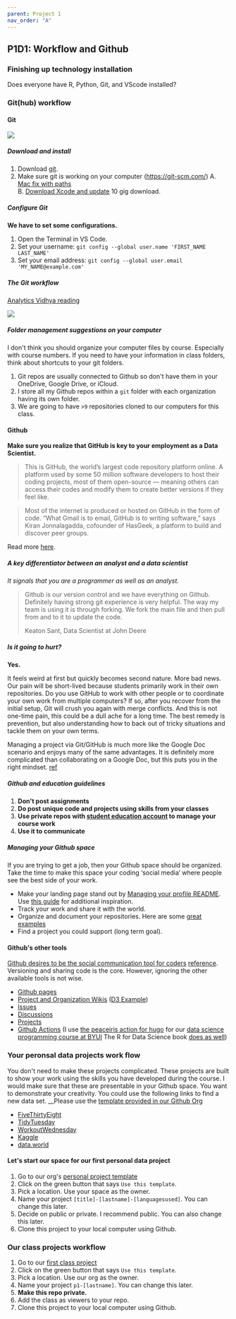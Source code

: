 ```yaml
---
parent: Project 1
nav_order: "A"
---
```


## P1D1: Workflow and Github

### Finishing up technology installation

Does everyone have R, Python, Git, and VScode installed?

### Git(hub) workflow

#### Git

![](https://imgs.xkcd.com/comics/git.png)

##### Download and install

1. Download [git](https://git-scm.com/downloads).
2. Make sure git is working on your computer (https://git-scm.com/) 
    A. [Mac fix with paths](https://modulesunraveled.com/installing-git/updating-git-if-you-have-only-version-comes-xcode-or-command-line-developer-tools)    
    B. [Download Xcode and update](https://developer.apple.com/xcode/) 10 gig download. 

##### Configure Git

__We have to set some configurations.__

1. Open the Terminal in VS Code.
2. Set your username: `git config --global user.name 'FIRST_NAME LAST_NAME'`
3. Set your email address: `git config --global user.email 'MY_NAME@example.com'`

##### The Git workflow

[Analytics Vidhya reading](https://www.analyticsvidhya.com/blog/2020/05/git-github-essential-guide-beginners/)

![](https://cdn.analyticsvidhya.com/wp-content/uploads/2020/05/image37.png)

##### Folder management suggestions on your computer

I don't think you should organize your computer files by course.  Especially with course numbers.  If you need to have your information in class folders, think about shortcuts to your git folders.

1. Git repos are usually connected to Github so don't have them in your OneDrive, Google Drive, or iCloud. 
2. I store all my Github repos within a `git` folder with each organization having its own folder.
3. We are going to have `>9` repositories cloned to our computers for this class.

#### Github

__Make sure you realize that GitHub is key to your employment as a Data Scientist.__

> This is GitHub, the world’s largest code repository platform online. A platform used by some 50 million software developers to host their coding projects, most of them open-source — meaning others can access their codes and modify them to create better versions if they feel like.

> Most of the internet is produced or hosted on GitHub in the form of code. “What Gmail is to email, GitHub is to writing software,” says Kiran Jonnalagadda, cofounder of HasGeek, a platform to build and discover peer groups.

Read more [here](https://economictimes.indiatimes.com/internet/inside-github-web-developers-social-media-platform/articleshow/77096752.cms?utm_source=contentofinterest&utm_medium=text&utm_campaign=cppst).

##### A key differentiator between an analyst and a data scientist

_It signals that you are a programmer as well as an analyst._

> Github is our version control and we have everything on Github. Definitely having strong git experience is very helpful. The way my team is using it is through forking. We fork the main file and then pull from and to it to update the code.
>
> Keaton Sant, Data Scientist at John Deere

##### Is it going to hurt?

__Yes.__

It feels weird at first but quickly becomes second nature. More bad news. Our pain will be short-lived because students primarily work in their own repositories. Do you use GitHub to work with other people or to coordinate your own work from multiple computers? If so, after you recover from the initial setup, Git will crush you again with merge conflicts. And this is not one-time pain, this could be a dull ache for a long time. The best remedy is prevention, but also understanding how to back out of tricky situations and tackle them on your own terms.

Managing a project via Git/GitHub is much more like the Google Doc scenario and enjoys many of the same advantages. It is definitely more complicated than collaborating on a Google Doc, but this puts you in the right mindset. [ref](https://happygitwithr.com/big-picture.html)

##### Github and education guidelines

1. __Don't post assignments__
2. __Do post unique code and projects using skills from your classes__
3. __Use private repos with [student education account](ttps://education.github.com/students) to manage your course work__
4. __Use it to communicate__

##### Managing your Github space

If you are trying to get a job, then your Github space should be organized. Take the time to make this space your coding ‘social media’ where people see the best side of your work.

- Make your landing page stand out by [Managing your profile README](https://docs.github.com/en/github/setting-up-and-managing-your-github-profile/customizing-your-profile/managing-your-profile-readme). Use [this guide](https://daily.dev/blog/creating-a-killer-github-profile-readme-part-1) for additional inspiration.
- Track your work and share it with the world.
- Organize and document your repositories. Here are some [great examples](https://github.com/matiassingers/awesome-readme)
- Find a project you could support (long term goal).

#### Github's other tools

[Github desires to be the social communication tool for coders](https://docs.github.com/en/get-started/quickstart/communicating-on-github) [reference](https://news.thewindowsclub.com/microsoft-is-making-github-more-like-facebook-but-only-for-developers-101837/). Versioning and sharing code is the core.  However, ignoring the other available tools is not wise. 

- [Github pages](https://pages.github.com/)
- [Project and Organization Wikis](https://docs.github.com/en/communities/documenting-your-project-with-wikis/about-wikis) ([D3 Example](https://github.com/d3/d3/wiki))
- [Issues](https://docs.github.com/en/issues/tracking-your-work-with-issues/about-issues)
- [Discussions](https://docs.github.com/en/discussions)
- [Projects](https://docs.github.com/en/issues/trying-out-the-new-projects-experience/about-projects)
- [Github Actions](https://docs.github.com/en/actions) (I use [the peaceiris action for hugo](https://github.com/peaceiris/actions-hugo) for our [data science programming course at BYUI](https://byuistats.github.io/CSE250-Hathaway/) The R for Data Science book [does as well](https://github.com/hadley/r4ds/actions))

### Your peronsal data projects work flow

You don't need to make these projects complicated. These projects are built to show your work using the skills you have developed during the course. I would make sure that these are presentable in your Github space. You want to demonstrate your creativity. You could use the following links to find a new data set. __Please use the [template provided in our Github Org](https://github.com/KSUDS/personal_project_tmplt)

- [FiveThirtyEight](https://github.com/fivethirtyeight/data)
- [TidyTuesday](https://github.com/rfordatascience/tidytuesday)
- [WorkoutWednesday](http://www.workout-wednesday.com/)
- [Kaggle](https://www.kaggle.com/datasets)
- [data.world](https://data.world/search?context=community&entryTypeLabel=dataset&q=free+data&type=all)

#### Let's start our space for our first personal data project

1. Go to our org's [personal project template](https://github.com/KSUDS/personal_project_tmplt)
2. Click on the green button that says `Use this template`.
3. Pick a location.  Use your space as the owner.
4. Name your project `[title]-[lastname]-[languagesused]`.  You can change this later.
5. Decide on public or private.  I recommend public.  You can also change this later.
6. Clone this project to your local computer using Github.

### Our class projects workflow

1. Go to our [first class project](https://github.com/KSUDS/p1_visualization)
2. Click on the green button that says `Use this template`.
3. Pick a location.  Use our org as the owner.
4. Name your project `p1-[lastname]`.  You can change this later.
5. __Make this repo private.__ 
6. Add the class as viewers to your repo.
7. Clone this project to your local computer using Github.




